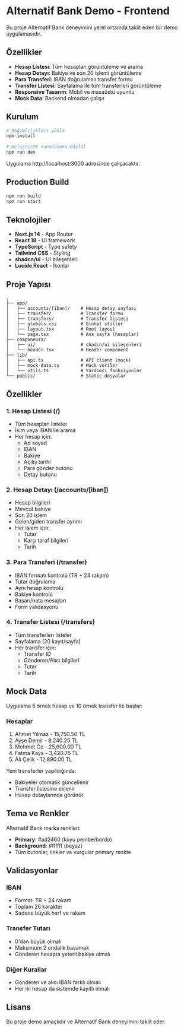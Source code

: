 # Alternatif Bank Demo - Frontend

Bu proje Alternatif Bank deneyimini yerel ortamda taklit eden bir demo uygulamasıdır.

## Özellikler

- **Hesap Listesi**: Tüm hesapları görüntüleme ve arama
- **Hesap Detayı**: Bakiye ve son 20 işlemi görüntüleme
- **Para Transferi**: IBAN doğrulamalı transfer formu
- **Transfer Listesi**: Sayfalama ile tüm transferleri görüntüleme
- **Responsive Tasarım**: Mobil ve masaüstü uyumlu
- **Mock Data**: Backend olmadan çalışır

## Kurulum

```bash
# Bağımlılıkları yükle
npm install

# Geliştirme sunucusunu başlat
npm run dev
```

Uygulama http://localhost:3000 adresinde çalışacaktır.

## Production Build

```bash
npm run build
npm run start
```

## Teknolojiler

- **Next.js 14** - App Router
- **React 18** - UI framework
- **TypeScript** - Type safety
- **Tailwind CSS** - Styling
- **shadcn/ui** - UI bileşenleri
- **Lucide React** - İkonlar

## Proje Yapısı

```
.
├── app/
│   ├── accounts/[iban]/    # Hesap detay sayfası
│   ├── transfer/           # Transfer formu
│   ├── transfers/          # Transfer listesi
│   ├── globals.css         # Global stiller
│   ├── layout.tsx          # Root layout
│   └── page.tsx            # Ana sayfa (hesaplar)
├── components/
│   ├── ui/                 # shadcn/ui bileşenleri
│   └── header.tsx          # Header component
├── lib/
│   ├── api.ts              # API client (mock)
│   ├── mock-data.ts        # Mock veriler
│   └── utils.ts            # Yardımcı fonksiyonlar
└── public/                 # Static dosyalar
```

## Özellikler

### 1. Hesap Listesi (/)
- Tüm hesapları listeler
- İsim veya IBAN ile arama
- Her hesap için:
  - Ad soyad
  - IBAN
  - Bakiye
  - Açılış tarihi
  - Para gönder butonu
  - Detay butonu

### 2. Hesap Detayı (/accounts/[iban])
- Hesap bilgileri
- Mevcut bakiye
- Son 20 işlem
- Gelen/giden transfer ayrımı
- Her işlem için:
  - Tutar
  - Karşı taraf bilgileri
  - Tarih

### 3. Para Transferi (/transfer)
- IBAN formatı kontrolü (TR + 24 rakam)
- Tutar doğrulama
- Aynı hesap kontrolü
- Bakiye kontrolü
- Başarı/hata mesajları
- Form validasyonu

### 4. Transfer Listesi (/transfers)
- Tüm transferleri listeler
- Sayfalama (20 kayıt/sayfa)
- Her transfer için:
  - Transfer ID
  - Gönderen/Alıcı bilgileri
  - Tutar
  - Tarih

## Mock Data

Uygulama 5 örnek hesap ve 10 örnek transfer ile başlar:

### Hesaplar
1. Ahmet Yılmaz - 15,750.50 TL
2. Ayşe Demir - 8,240.25 TL
3. Mehmet Öz - 25,600.00 TL
4. Fatma Kaya - 3,420.75 TL
5. Ali Çelik - 12,890.00 TL

Yeni transferler yapıldığında:
- Bakiyeler otomatik güncellenir
- Transfer listesine eklenir
- Hesap detaylarında görünür

## Tema ve Renkler

Alternatif Bank marka renkleri:
- **Primary**: #ad2460 (koyu pembe/bordo)
- **Background**: #ffffff (beyaz)
- Tüm butonlar, linkler ve vurgular primary renkte

## Validasyonlar

### IBAN
- Format: TR + 24 rakam
- Toplam 26 karakter
- Sadece büyük harf ve rakam

### Transfer Tutarı
- 0'dan büyük olmalı
- Maksimum 2 ondalık basamak
- Gönderen hesapta yeterli bakiye olmalı

### Diğer Kurallar
- Gönderen ve alıcı IBAN farklı olmalı
- Her iki hesap da sistemde kayıtlı olmalı

## Lisans

Bu proje demo amaçlıdır ve Alternatif Bank deneyimini taklit eder.
